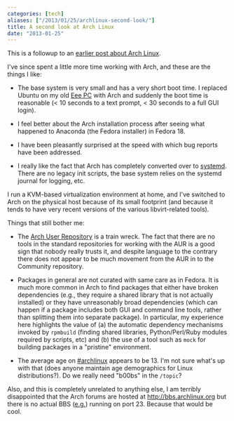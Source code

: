 ```yaml
---
categories: [tech]
aliases: ["/2013/01/25/archlinux-second-look/"]
title: A second look at Arch Linux
date: "2013-01-25"
---
```


This is a followup to an [earlier post about Arch Linux][previous].

I've since spent a little more time working with Arch, and these are
the things I like:

- The base system is very small and has a very short boot time.  I
  replaced Ubuntu on my old [Eee PC][] with Arch and suddenly the boot
  time is reasonable (< 10 seconds to a text prompt, < 30 seconds to a
  full GUI login).

- I feel better about the Arch installation process after seeing what
  happened to Anaconda (the Fedora installer) in Fedora 18.

- I have been pleasantly surprised at the speed with which bug reports
  have been addressed.

- I really like the fact that Arch has completely converted over to
  [systemd][].  There are no legacy init scripts, the base system
  relies on the systemd journal for logging, etc.

[systemd]: http://www.freedesktop.org/wiki/Software/systemd

I run a KVM-based virtualization environment at home, and I've
switched to Arch on the physical host because of its small footprint
(and because it tends to have very recent versions of the various
libvirt-related tools).

Things that still bother me:

- The [Arch User Repository][aur] is a train wreck.  The fact that
  there are no tools in the standard repositories for working with the
  AUR is a good sign that nobody really trusts it, and despite
  language to the contrary there does not appear to be much movement
  from the AUR in to the Community repository.

- Packages in general are not curated with same care as in Fedora.  It
  is much more common in Arch to find packages that either have broken
  dependencies (e.g., they require a shared library that is not
  actually installed) or they have unreasonably broad dependencies
  (which can happen if a package includes both GUI and command line
  tools, rather than splitting them into separate package).  In
  particular, my experience here highlights the value of (a) the
  automatic dependency mechanisms invoked by `rpmbuild` (finding
  shared libraries, Python/Perl/Ruby modules required by scripts, etc)
  and (b) the use of a tool such as `mock` for building packages in a
  "pristine" environment.

- The average age on [#archlinux][irc] appears to be 13.  I'm not sure
  what's up with that (does anyone maintain age demographics for Linux
  distributions?). Do we really need "b00bs" in the `/topic`?

Also, and this is completely unrelated to anything else, I am terribly
disappointed that the Arch forums are hosted at
<http://bbs.archlinux.org> but there is no actual BBS
([e.g.][synchronet]) running on
port 23.  Because that would be cool.

[previous]: /post/a-first-look-at-arch-linux
[eee pc]: https://en.wikipedia.org/wiki/Asus_Eee_PC#Eee_900_series
[aur]: https://aur.archlinux.org/
[synchronet]: http://www.synchro.net/
[irc]: https://wiki.archlinux.org/index.php/IRC_Channel

